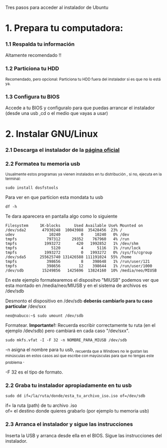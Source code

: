 Tres pasos para acceder al instalador de Ubuntu

# 1. Prepara tu computadora:
### 1.1 Respalda tu información
Altamente recomendado !!

### 1.2 Particiona tu HDD
<sub> Recomendado, pero opcional: Particiona tu HDD fuera del instalador si es que no lo está ya.</sub>  

### 1.3 Configura tu BIOS 
Accede a tu BIOS y configuralo para que puedas arrancar el instalador (desde una usb ,cd o el medio que vayas a usar)

# 2. Instalar GNU/Linux

### 2.1 Descarga el instalador de la [página oficial](https://ubuntu.com/)
### 2.2 Formatea tu memoria usb

<sub> Usualmente estos programas ya vienen instalados en tu distribución , si no, ejecuta en la terminal: </sub>



```
sudo install dosfstools
```

Para ver en que particion esta mondata tu usb

```
df -h
```
Te dara aparecera en pantalla algo como lo siguiente
```
Filesystem     1K-blocks      Used Available Use% Mounted on
/dev/sda2       47930248  10043988  35428456  23% /
udev               10240         0     10240   0% /dev
tmpfs             797312     29352    767960   4% /run
tmpfs            1993272       420   1992852   1% /dev/shm
tmpfs               5120         4      5116   1% /run/lock
tmpfs            1993272         0   1993272   0% /sys/fs/cgroup
/dev/sda5      255625740 131426588 111191024  55% /home
tmpfs             398656         8    398648   1% /run/user/121
tmpfs             398656        12    398644   1% /run/user/1000
/dev/sdb        15249856   1425696  13824160  10% /media/neo/MIUSB
```
En este ejemplo formatearemos el dispositvo "MIUSB"  podemos ver que esta montado en /media/neo/MIUSB y en el sistema de archivos es /dev/sdb

Desmonto el dispositivo en /dev/sdb **deberás cambiarlo para tu caso particular** /dev/sxx

```
neo@nabuco:~$ sudo umount /dev/sdb
```

Formatear. **Importante!:** Recuerda escribir correctamente tu ruta (en el ejemplo /dev/sdb) pero cambiará en cada caso "/dev/sxx".

```
sudo mkfs.vfat -I -F 32 -n NOMBRE_PARA_MIUSB /dev/sdb
```

-n asigna el nombre para tu usb, <sub>recuerda que a Windows no le gustan las minúsculas en estos casos así que escribe con mayúsculas para que no tengas este problema </sub>.

-F 32 es el tipo de formato.
  
### 2.2 Graba tu instalador apropiadamente en tu usb  


``` sudo dd if=/la/ruta/donde/esta_tu_archivo_iso.iso of=/dev/sdb ```

if= la ruta (path) de tu archivo .iso  
of= el destino donde quieres grabarlo (por ejemplo tu memoria usb)  

### 2.3 Arranca el instalador y sigue las instrucciones

Inserta la USB y arranca desde ella en el BIOS. Sigue las instrucciones del instalador.
